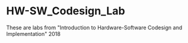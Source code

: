 # HW-SW_Codesign_Lab
These are labs from "Introduction to Hardware-Software Codesign and Implementation" 2018
